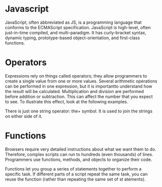 # Javascript 

JavaScript, often abbreviated as JS, is a programming language that conforms to the ECMAScript specification. JavaScript is high-level, often just-in-time compiled, and multi-paradigm. It has curly-bracket syntax, dynamic typing, prototype-based object-orientation, and first-class functions.

# Operators 

Expressions rely on things called operators; they allow programmers to create a single value from one or more values.
Several arithmetic operations can be performed in one expression, but it is importantto understand how the result
will be calculated. Multiplication and division are performed before addition or subtraction. This can affect the number that you expect to see. To illustrate this effect, look at the following examples.

There is just one string operator: the+ symbol. It is used to join the strings on either side of it.

# Functions 

Browsers require very detailed instructions about what we want them to do. Therefore, complex scripts can run to hundreds (even thousands) of lines. Programmers use functions, methods, and objects to organize their code.

Functions let you group a series of statements together to perform a specific task. If different parts of a script repeat the same task, you can reuse the function (rather than repeating the same set of st atements).
